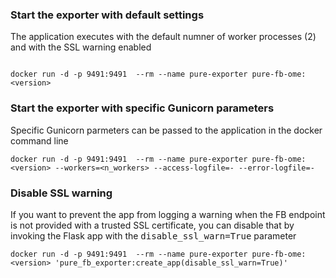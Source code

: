 ### Start the exporter with default settings

The application executes with the default numner of worker processes (2) and with the SSL warning enabled

```shell

docker run -d -p 9491:9491  --rm --name pure-exporter pure-fb-ome:<version>
```

### Start the exporter with specific Gunicorn parameters

Specific Gunicorn parmeters can be passed to the application in the docker command line

```shell
docker run -d -p 9491:9491  --rm --name pure-exporter pure-fb-ome:<version> --workers=<n_workers> --access-logfile=- --error-logfile=-
```

### Disable SSL warning

If you want to prevent the app from logging a warning when the FB endpoint is not provided with a trusted SSL certificate, you can disable that by invoking the Flask app with the <kbd>disable_ssl_warn=True</kbd> parameter

```shell
docker run -d -p 9491:9491  --rm --name pure-exporter pure-fb-ome:<version> 'pure_fb_exporter:create_app(disable_ssl_warn=True)'
```
